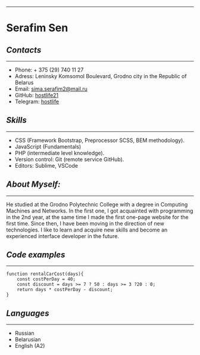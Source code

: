 
___
# __Serafim Sen__


## _Contacts_
___

* Phone: + 375 (29) 740 11 27
* Adress: Leninsky Komsomol Boulevard, Grodno city in the Republic of Belarus
* Email: sima.serafim2@mail.ru
* GitHub: [hostlife21](https://github.com/hostlife21)
* Telegram: [hostlife](https://t.me/hostlife21)

## _Skills_
___

* CSS (Framework Bootstrap, Preprocessor SCSS, BEM methodology).
* JavaScript (Fundamentals)  
* PHP (intermediate level knowledge).
* Version control: Git (remote service GitHub).
* Editors: Sublime, VSCode

## _About Myself:_
___ 

He studied at the Grodno Polytechnic College with a degree in Computing Machines and Networks. In the first one, I got acquainted with programming in the 2nd year, at the same time I made the first one-page website for the first time. Since then, I have been moving in the direction of new technologies. I like to learn and acquire new skills and become an experienced interface developer in the future.

## _Code examples_
___

```
function rentalCarCost(days){
    const costPerDay = 40; 
    const discount = days >= 7 ? 50 : days >= 3 ?20 : 0;
    return days * costPerDay - discount;
}
``` 
## _Languages_
___
* Russian
* Belarusian 
* English (A2)
